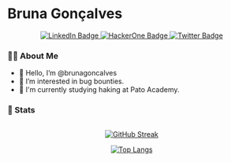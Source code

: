 # Bruna Gonçalves

<div id="badges" align="center">
  <a href="https://www.linkedin.com/in/brunnagoncalves/">
    <img src="https://img.shields.io/badge/LinkedIn-blue?style=for-the-badge&logo=linkedin&logoColor=white" alt="LinkedIn Badge"/>
  </a>
  <a href="https://hackerone.com/detetiveb?type=user">
    <img src="https://img.shields.io/badge/HackerOne-black?style=for-the-badge&logo=hackerone&logoColor=white" alt="HackerOne Badge"/>
  </a>
  <a href="https://twitter.com/BruhnaGoncalves">
    <img src="https://img.shields.io/badge/Twitter-blue?style=for-the-badge&logo=twitter&logoColor=white" alt="Twitter Badge"/>
  </a>
</div>

### 👨‍💻 About Me
- 👋 Hello, I’m @brunagoncalves
- 👀 I’m interested in bug bounties.
- 🌱 I'm currently studying haking at Pato Academy.
<!-- - 📫 Found me [here](). -->


### 🚀 Stats
<div id="stats" align="center">
  
  <img src="https://komarev.com/ghpvc/?username=brunagoncalves&style=flat-square&color=blue" alt=""/>
  
  [![GitHub Streak](http://github-readme-streak-stats.herokuapp.com?user=brunagoncalves&theme=nord&background=2E3440)](https://git.io/streak-stats)
    
  [![Top Langs](https://github-readme-stats.vercel.app/api/top-langs/?username=brunagoncalves&layout=compact&theme=nord)](https://github.com/fdrian/github-readme-stats)
</div>
